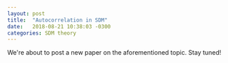```yaml
---
layout: post
title:  "Autocorrelation in SDM"
date:   2018-08-21 10:38:03 -0300
categories: SDM theory
---
```


We're about to post a new paper on the aforementioned topic.  Stay tuned!

[jekyll-docs]: https://jekyllrb.com/docs/home
[jekyll-gh]:   https://github.com/jekyll/jekyll
[jekyll-talk]: https://talk.jekyllrb.com/
